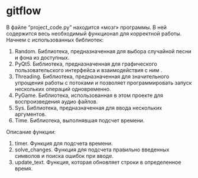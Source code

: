 # gitflow
В файле “project_code.py” находится «мозг» программы. В ней содержится весь необходимый функционал для корректной работы. 
Начнем с использованных библиотек:
1)	Random. Библиотека, предназначенная для выбора случайной песни и фона из доступных.
2)	PyQt5. Библиотека, предназначенная для графического пользовательского интерфейса и взаимодействия c ним .
3)	Threading. Библиотека, предназначенная для значительного упрощения работы с потоками и позволяет программировать запуск нескольких операций одновременно.
4)	PyGame. Библиотека, использованная в этом проекте для воспроизведения аудио файлов.
5)	Sys. Библиотека, предназначенная для ввода нескольких аргументов.
6)	Time. Библиотека, выполнявшая подсчет времени.

Описание функции:
1)	timer. Функция для подсчета времени.
2)	solve_changes. Функция для подсчета правильно введенных символов и поиска ошибок при вводе.
3)	update_text. Функция, которая обновляет строки в определенное время.
